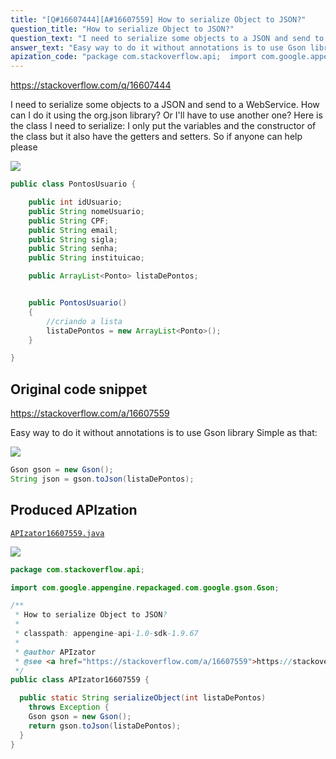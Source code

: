 ```yaml
---
title: "[Q#16607444][A#16607559] How to serialize Object to JSON?"
question_title: "How to serialize Object to JSON?"
question_text: "I need to serialize some objects to a JSON and send to a WebService. How can I do it using the org.json library? Or I'll have to use another one? Here is the class I need to serialize: I only put the variables and the constructor of the class but it also have the getters and setters. So if anyone can help please"
answer_text: "Easy way to do it without annotations is to use Gson library Simple as that:"
apization_code: "package com.stackoverflow.api;  import com.google.appengine.repackaged.com.google.gson.Gson;  /**  * How to serialize Object to JSON?  *  * classpath: appengine-api-1.0-sdk-1.9.67  *  * @author APIzator  * @see <a href=\"https://stackoverflow.com/a/16607559\">https://stackoverflow.com/a/16607559</a>  */ public class APIzator16607559 {    public static String serializeObject(int listaDePontos)     throws Exception {     Gson gson = new Gson();     return gson.toJson(listaDePontos);   } }"
---
```


https://stackoverflow.com/q/16607444

I need to serialize some objects to a JSON and send to a WebService. How can I do it using the org.json library? Or I&#x27;ll have to use another one? Here is the class I need to serialize:
I only put the variables and the constructor of the class but it also have the getters and setters. So if anyone can help please


<div class="code-logo"><img src="/stackoverflow.png" /></div>

```java
public class PontosUsuario {

    public int idUsuario;
    public String nomeUsuario;
    public String CPF;
    public String email;
    public String sigla;
    public String senha;
    public String instituicao;

    public ArrayList<Ponto> listaDePontos;


    public PontosUsuario()
    {
        //criando a lista
        listaDePontos = new ArrayList<Ponto>();
    }

}
```


## Original code snippet

https://stackoverflow.com/a/16607559

Easy way to do it without annotations is to use Gson library
Simple as that:

<div class="code-logo"><img src="/stackoverflow.png" /></div>

```java
Gson gson = new Gson();
String json = gson.toJson(listaDePontos);
```

## Produced APIzation

[`APIzator16607559.java`](https://github.com/pasqualesalza/apization-temp/raw/main/data/search/APIzator16607559.java)

<div class="code-logo"><img src="/apizator.png" /></div>

```java
package com.stackoverflow.api;

import com.google.appengine.repackaged.com.google.gson.Gson;

/**
 * How to serialize Object to JSON?
 *
 * classpath: appengine-api-1.0-sdk-1.9.67
 *
 * @author APIzator
 * @see <a href="https://stackoverflow.com/a/16607559">https://stackoverflow.com/a/16607559</a>
 */
public class APIzator16607559 {

  public static String serializeObject(int listaDePontos)
    throws Exception {
    Gson gson = new Gson();
    return gson.toJson(listaDePontos);
  }
}

```
